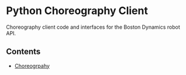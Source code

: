 <!--
Copyright (c) 2020 Boston Dynamics, Inc.  All rights reserved.

Downloading, reproducing, distributing or otherwise using the SDK Software
is subject to the terms and conditions of the Boston Dynamics Software
Development Kit License (20191101-BDSDK-SL).
-->

# Python Choreography Client

Choreography client code and interfaces for the Boston Dynamics robot API.

## Contents

* [Choreogrpahy](choreography)